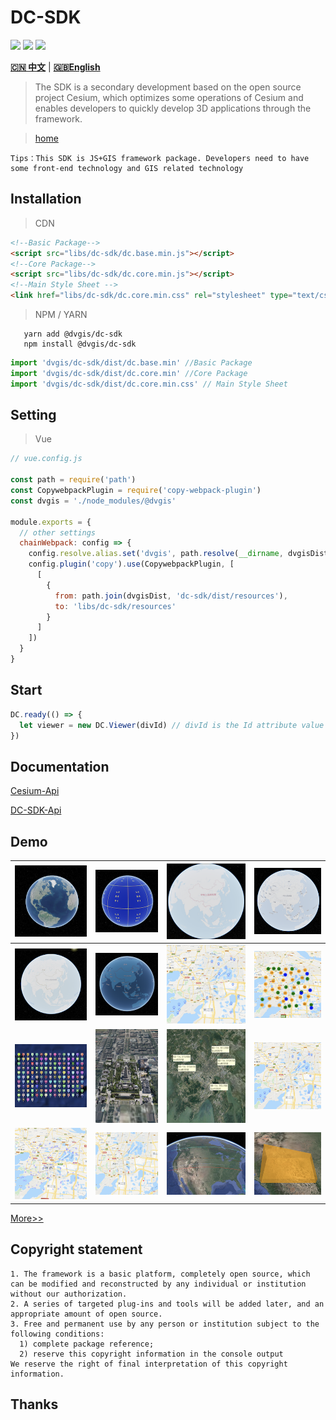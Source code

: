 # DC-SDK

<p>
<img src="https://img.shields.io/badge/license-Apache%202-blue"/>
<img src="https://img.shields.io/github/v/release/Digital-Visual/dc-sdk" />
<img src="https://img.shields.io/npm/dw/@dvgis/dc-sdk"/>
</p>

[**🇨🇳 中文**](./README_zh.md) | [**🇬🇧English**](./README.md)

> The SDK is a secondary development based on the open source project Cesium, which optimizes some operations of Cesium and enables developers to quickly develop 3D applications through the framework.

> [home](http://dc.dvgis.cn)

```warning
Tips：This SDK is JS+GIS framework package. Developers need to have some front-end technology and GIS related technology
```

## Installation

> CDN

```html
<!--Basic Package-->
<script src="libs/dc-sdk/dc.base.min.js"></script>
<!--Core Package-->
<script src="libs/dc-sdk/dc.core.min.js"></script>
<!--Main Style Sheet -->
<link href="libs/dc-sdk/dc.core.min.css" rel="stylesheet" type="text/css" />
```

> NPM / YARN

```shell
   yarn add @dvgis/dc-sdk
   npm install @dvgis/dc-sdk
```

```js
import 'dvgis/dc-sdk/dist/dc.base.min' //Basic Package
import 'dvgis/dc-sdk/dist/dc.core.min' //Core Package
import 'dvgis/dc-sdk/dist/dc.core.min.css' // Main Style Sheet
```

## Setting

> Vue

```js
// vue.config.js

const path = require('path')
const CopywebpackPlugin = require('copy-webpack-plugin')
const dvgis = './node_modules/@dvgis'

module.exports = {
  // other settings
  chainWebpack: config => {
    config.resolve.alias.set('dvgis', path.resolve(__dirname, dvgisDist))
    config.plugin('copy').use(CopywebpackPlugin, [
      [
        {
          from: path.join(dvgisDist, 'dc-sdk/dist/resources'),
          to: 'libs/dc-sdk/resources'
        }
      ]
    ])
  }
}
```

## Start

```js
DC.ready(() => {
  let viewer = new DC.Viewer(divId) // divId is the Id attribute value of a div node. If it is not passed in, the 3D scene cannot be initialized
})
```

## Documentation

[Cesium-Api](https://cesium.com/docs/cesiumjs-ref-doc/)

[DC-SDK-Api](http://resource.dvgis.cn/dc-api/api/)

## Demo

|     ![picture](https://raw.githubusercontent.com/Digital-Visual/dc-sdk-examples/master/images/info/start.png)     |                       ![picture](https://raw.githubusercontent.com/Digital-Visual/dc-sdk-examples/master/images/info/coord.png)                       |                  ![picture](https://raw.githubusercontent.com/Digital-Visual/dc-sdk-examples/master/images/baselayer/tencent.png)                  |     ![picture](https://raw.githubusercontent.com/Digital-Visual/dc-sdk-examples/master/images/baselayer/tdt.png)      |
| :---------------------------------------------------------------------------------------------------------------: | :---------------------------------------------------------------------------------------------------------------------------------------------------: | :------------------------------------------------------------------------------------------------------------------------------------------------: | :-------------------------------------------------------------------------------------------------------------------: |
|   ![picture](https://raw.githubusercontent.com/Digital-Visual/dc-sdk-examples/master/images/baselayer/amap.png)   |                    ![picture](https://raw.githubusercontent.com/Digital-Visual/dc-sdk-examples/master/images/baselayer/baidu.png)                     |                    ![picture](https://raw.githubusercontent.com/Digital-Visual/dc-sdk-examples/master/images/layer/vector.png)                     |     ![picture](https://raw.githubusercontent.com/Digital-Visual/dc-sdk-examples/master/images/layer/cluster.png)      |
|   ![picture](https://raw.githubusercontent.com/Digital-Visual/dc-sdk-examples/master/images/layer/geojson.png)    | <img src="https://raw.githubusercontent.com/Digital-Visual/dc-sdk-examples/master/images/layer/tileset.png" alt="开始" width="200px" height="150px"/> | <img src="https://raw.githubusercontent.com/Digital-Visual/dc-sdk-examples/master/images/layer/html.png" alt="开始" width="200px" height="150px"/> |   ![picture](https://raw.githubusercontent.com/Digital-Visual/dc-sdk-examples/master/images/overlay/point_icon.png)   |
| ![picture](https://raw.githubusercontent.com/Digital-Visual/dc-sdk-examples/master/images/overlay/point_base.png) |                     ![picture](https://raw.githubusercontent.com/Digital-Visual/dc-sdk-examples/master/images/overlay/circle.png)                     |              ![picture](https://raw.githubusercontent.com/Digital-Visual/dc-sdk-examples/master/images/overlay/polyline_material.png)              | ![picture](https://raw.githubusercontent.com/Digital-Visual/dc-sdk-examples/master/images/overlay/polygon_height.png) |

[More>>](http://dc.dvgis.cn/#/examples)

## Copyright statement

```warning
1. The framework is a basic platform, completely open source, which can be modified and reconstructed by any individual or institution without our authorization.
2. A series of targeted plug-ins and tools will be added later, and an appropriate amount of open source.
3. Free and permanent use by any person or institution subject to the following conditions:
  1) complete package reference;
  2) reserve this copyright information in the console output
We reserve the right of final interpretation of this copyright information.
```

## Thanks
